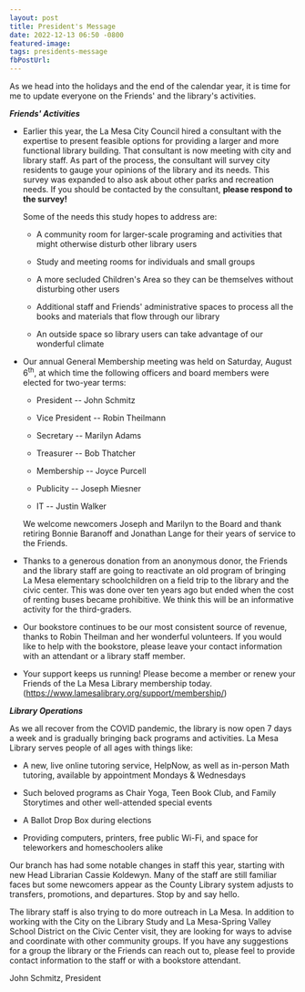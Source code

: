 ```yaml
---
layout: post
title: President's Message
date: 2022-12-13 06:50 -0800
featured-image:
tags: presidents-message
fbPostUrl:
---
```


As we head into the holidays and the end of the calendar year, it is
time for me to update everyone on the Friends' and the library's
activities.

***Friends' Activities***

-   Earlier this year, the La Mesa City Council hired a consultant with the expertise to present feasible options for providing a larger and more functional library building. That consultant is now meeting with city and library staff. As part of the process, the consultant will survey city residents to gauge your opinions of the library and its needs. This survey was expanded to also ask about other parks and recreation needs. If you should be contacted by the consultant, **please respond to the survey!**

    Some of the needs this study hopes to address are:

    -   A community room for larger-scale programing and activities that might otherwise disturb other library users

    -   Study and meeting rooms for individuals and small groups

    -   A more secluded Children's Area so they can be themselves without disturbing other users

    -   Additional staff and Friends' administrative spaces to process all the books and materials that flow through our library

    -   An outside space so library users can take advantage of our wonderful climate

-   Our annual General Membership meeting was held on Saturday, August 6<sup>th</sup>, at which time the following officers and board members were elected for two-year terms:

    -   President -- John Schmitz

    -   Vice President -- Robin Theilmann

    -   Secretary -- Marilyn Adams

    -   Treasurer -- Bob Thatcher

    -   Membership -- Joyce Purcell

    -   Publicity -- Joseph Miesner

    -   IT -- Justin Walker

    We welcome newcomers Joseph and Marilyn to the Board and thank retiring Bonnie Baranoff and Jonathan Lange for their years of service to the Friends.

-   Thanks to a generous donation from an anonymous donor, the Friends and the library staff are going to reactivate an old program of bringing La Mesa elementary schoolchildren on a field trip to the library and the civic center. This was done over ten years ago but ended when the cost of renting buses became prohibitive. We think this will be an informative activity for the third-graders.

-   Our bookstore continues to be our most consistent source of revenue, thanks to Robin Theilman and her wonderful volunteers. If you would like to help with the bookstore, please leave your contact information with an attendant or a library staff member.

-   Your support keeps us running! Please become a member or renew your Friends of the La Mesa Library membership today. (<https://www.lamesalibrary.org/support/membership/>)

***Library Operations***

As we all recover from the COVID pandemic, the library is now open 7 days a week and is gradually bringing back programs and activities. La
Mesa Library serves people of all ages with things like:

-   A new, live online tutoring service, HelpNow, as well as in-person Math tutoring, available by appointment Mondays & Wednesdays

-   Such beloved programs as Chair Yoga, Teen Book Club, and Family Storytimes and other well-attended special events

-   A Ballot Drop Box during elections

-   Providing computers, printers, free public Wi-Fi, and space for teleworkers and homeschoolers alike

Our branch has had some notable changes in staff this year, starting with new Head Librarian Cassie Koldewyn. Many of the staff are still familiar faces but some newcomers appear as the County Library system adjusts to transfers, promotions, and departures. Stop by and say hello.

The library staff is also trying to do more outreach in La Mesa. In addition to working with the City on the Library Study and La Mesa-Spring Valley School District on the Civic Center visit, they are looking for ways to advise and coordinate with other community groups. If you have any suggestions for a group the library or the Friends can reach out to, please feel to provide contact information to the staff or with a bookstore attendant.

­John Schmitz, President
